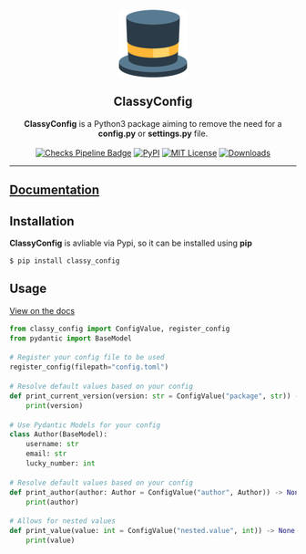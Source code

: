 <div align="center">
    <img align="center" src="https://raw.githubusercontent.com/GDWR/classy-config/main/docs/favicon.ico" alt="ClassyConfig Logo">
</div>


<h2 align="center">ClassyConfig</h2>

<div align="center">
    <strong>ClassyConfig</strong> is a Python3 package aiming to remove the need for a <strong>config.py</strong> or <strong>settings.py</strong> file.
</div>

<br>

<div align="center">
    <a href="https://github.com/GDWR/classy-config/actions"><img alt="Checks Pipeline Badge" src="https://github.com/GDWR/classy-config/actions/workflows/checks.yml/badge.svg?branch=main"></a>
    <a href="https://pypi.org/project/classy-config/"><img alt="PyPI" src="https://img.shields.io/pypi/v/classy-config"></a>
    <a href="https://github.com/GDWR/classy-config/blob/main/LICENSE"><img alt="MIT License" src="https://img.shields.io/badge/License-MIT-yellow.svg"></a>
    <a href="https://pepy.tech/project/classy-config"><img alt="Downloads" src="https://pepy.tech/badge/classy-config"></a>
</div>

---

## [Documentation](https://gdwr.github.io/classy-config/)

## Installation

**ClassyConfig** is avliable via Pypi, so it can be installed using **pip**

```shell
$ pip install classy_config
```

## Usage

[View on the docs](https://gdwr.github.io/classy-config/source/getting-started/index.html)

```python
from classy_config import ConfigValue, register_config
from pydantic import BaseModel

# Register your config file to be used
register_config(filepath="config.toml")

# Resolve default values based on your config
def print_current_version(version: str = ConfigValue("package", str)) -> None:
    print(version)

# Use Pydantic Models for your config
class Author(BaseModel):
    username: str
    email: str
    lucky_number: int

# Resolve default values based on your config
def print_author(author: Author = ConfigValue("author", Author)) -> None:
    print(author)

# Allows for nested values
def print_value(value: int = ConfigValue("nested.value", int)) -> None:
    print(value)
```